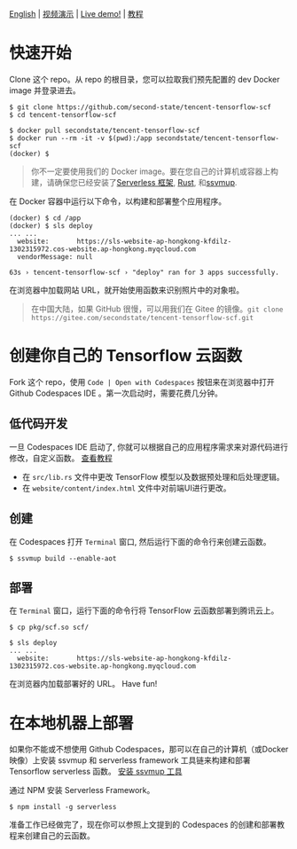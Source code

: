 [English](README-en.md) | [视频演示](https://www.bilibili.com/video/BV1Zh411f7uu/) | [Live demo!](https://sls-website-ap-beijing-7jlzqqj-1302315972.cos-website.ap-beijing.myqcloud.com/) | [教程](https://juejin.cn/post/6913861424015998989)

# 快速开始

Clone 这个 repo。从 repo 的根目录，您可以拉取我们预先配置的 dev Docker image 并登录进去。

```
$ git clone https://github.com/second-state/tencent-tensorflow-scf
$ cd tencent-tensorflow-scf

$ docker pull secondstate/tencent-tensorflow-scf
$ docker run --rm -it -v $(pwd):/app secondstate/tencent-tensorflow-scf
(docker) $
```

> 你不一定要使用我们的 Docker image。要在您自己的计算机或容器上构建，请确保您已经安装了[Serverless 框架](https://www.serverless.com/framework/docs/providers/tencent/guide/installation/), [Rust](https://www.rust-lang.org/tools/install), 和[ssvmup](https://www.secondstate.io/articles/ssvmup/).

在 Docker 容器中运行以下命令，以构建和部署整个应用程序。

```
(docker) $ cd /app
(docker) $ sls deploy
... ...
  website:       https://sls-website-ap-hongkong-kfdilz-1302315972.cos-website.ap-hongkong.myqcloud.com
  vendorMessage: null

63s › tencent-tensorflow-scf › "deploy" ran for 3 apps successfully.
```

在浏览器中加载网站 URL，就开始使用函数来识别照片中的对象啦。

> 在中国大陆，如果 GitHub 很慢，可以用我们在 Gitee 的镜像。`git clone https://gitee.com/secondstate/tencent-tensorflow-scf.git`

# 创建你自己的 Tensorflow 云函数

Fork 这个 repo，使用 `Code | Open with Codespaces` 按钮来在浏览器中打开 Github Codespaces IDE 。第一次启动时，需要花费几分钟。 

## 低代码开发

一旦 Codespaces IDE 启动了, 你就可以根据自己的应用程序需求来对源代码进行修改，自定义函数。 [查看教程](https://juejin.cn/post/6913861424015998989)

* 在 `src/lib.rs` 文件中更改 TensorFlow 模型以及数据预处理和后处理逻辑。
* 在 `website/content/index.html` 文件中对前端UI进行更改。

## 创建

在 Codespaces 打开 `Terminal` 窗口, 然后运行下面的命令行来创建云函数。

```
$ ssvmup build --enable-aot
```

## 部署

在 `Terminal` 窗口，运行下面的命令行将 TensorFlow 云函数部署到腾讯云上。

```
$ cp pkg/scf.so scf/

$ sls deploy
... ...
  website:       https://sls-website-ap-hongkong-kfdilz-1302315972.cos-website.ap-hongkong.myqcloud.com
```

在浏览器内加载部署好的 URL。 Have fun!

# 在本地机器上部署

如果你不能或不想使用 Github Codespaces，那可以在自己的计算机（或Docker映像）上安装 ssvmup 和 serverless framework 工具链来构建和部署 Tensorflow serverless 函数。
[安装 ssvmup 工具](https://www.secondstate.io/articles/ssvmup/)

通过 NPM 安装 Serverless Framework。

```
$ npm install -g serverless
```

准备工作已经做完了，现在你可以参照上文提到的 Codespaces 的创建和部署教程来创建自己的云函数。

